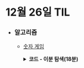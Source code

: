 # 12월 26일 TIL

* ### 알고리즘

    * [숫자 게임](https://school.programmers.co.kr/learn/courses/30/lessons/12987)
    
      <details>
      <summary><strong>코드 - 이분 탐색(18분)</strong></summary>

        ```java

            import java.util.Arrays;

            class Solution {
                public int solution(int[] A, int[] B) {
                    int answer = 0;
                    Arrays.sort(A);
                    Arrays.sort(B);
                    
                    int left = 0, right = A.length - 1;
                    
                    for(int number : A){
                        left = bisectLeft(B, left, number);
                        
                        if(left < B.length && B[left] > number){
                            answer++;
                            left++;
                        }
                    }
                    
                    return answer;
                }
                
                private int bisectLeft(int[] B, int start, int target){
                    int left = start, right = B.length - 1;
                    
                    while(left <= right){
                        int mid = (left + right) / 2;
                        
                        if(B[mid] > target)
                            right = mid - 1;
                        else
                            left = mid + 1;
                    }
                    
                    return left;
                }
            }

        ```

    </details>
